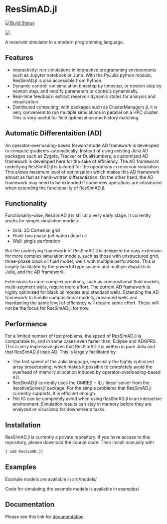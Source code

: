 # ResSimAD.jl

[![Build Status](https://travis-ci.com/DeanLym/ResSimAD.jl.svg?token=zPX8pK8q8xHrqbTxACjW&branch=master)](https://travis-ci.com/DeanLym/ResSimAD.jl)

[![](https://img.shields.io/badge/docs-dev-blue.svg)](https://deanlym.github.io/ResSimAD.jl/dev/)

A reservoir simulator in a modern programming language.

## Features
- Interactivity: run simulations in interactive programming environments such as Jupyter notebook or Juno. With the PyJulia python module, ResSimAD.jl is also accessible from Python.
- Dynamic control: run simulation timestep by timestep, or newton step by newton step, and modify parameters or controls dynamically.
- Real-time feedback: extract reservoir dynamic states for analysis and visualization.
- Distributed computing: with packages such as ClusterManagers.jl, it is very convenient to run multiple simulations in parallel on a HPC cluster. This is very useful for field optimization and history matching.

## Automatic Differentaition (AD)
An operator-overloading-based forward mode AD framework is developed to compute gradients automatically. Instead of using existing Julia AD packages such as Zygote, Tracker or DualNumbers, a customized AD framework is developed here for the sake of efficiency. The AD framework underlying ResSimAD.jl is tailored for the operations in reservoir simulation. This allows maximum level of optimization which makes this AD framework almost as fast as hand-written differentiation. On the other hand, the AD framework may need to be extended if some new operations are introduced when extending the functionality of ResSimAD.jl.

## Functionality
Functionality-wise, ResSimAD.jl is still at a very early stage. It currently works for simple simulation models:
- Grid: 3D Cartesian grid
- Fluid: two phase (oil-water) dead oil
- Well: single perforation

But the underlying framework of ResSimAD.jl is designed for easy extension for more complex simulation models, such as those with unstructured grid, three-phase black oil fluid model, wells with multiple perforations. This is largely facilitated by the powerful type system and multiple dispatch in Julia, and the AD framework.

Extensions to more complex problems, such as compositional fluid models, multi-segment wells, require more effort. The current AD framework is highly optimized for black oil models and standard wells. Extending the AD framework to handle compositional models, advanced wells and maintaining the same level of efficiency will require some effort. These will not be the focus for ResSimAD.jl for now.

## Performance
For a limited number of test problems, the speed of ResSimAD.jl is comparable to, and in some cases even faster than, Eclipse and ADGPRS. This is very impressive given that ResSimAD.jl is written in pure Julia and that ResSimAD.jl uses AD. This is largely facilitated by
- The fast speed of the Julia language, especially the highly optimized array broadcasting, which makes it possible to completely avoid the overhead of memory allocation induced by operator-overloading-based AD.
- ResSimAD.jl currently uses the GMRES + ILU linear solver from the IterativeSolver.jl package. For the simple problems that ResSimAD.jl currently supports, it is efficient enough.
- File IO can be completely avoid when using ResSimAD.jl in an interactive environment. Simulation results can stay in memory before they are analyzed or visualized for downstream tasks.

## Installation
ResSimAD.jl is currently a private repository. If you have access to this repository,
please download the source code. Then install manually with

```julia
] add ResSimAD.jl
```

## Examples
Example models are available in src/models/

Code for simulating the example models is available in examples/

## Documentation
Please see this link for [documentation](https://deanlym.github.io/ResSimAD.jl/dev/).
